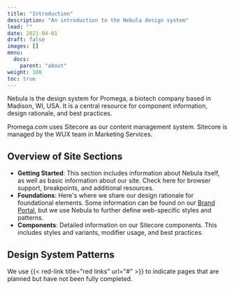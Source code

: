 ```yaml
---
title: "Introduction"
description: "An introduction to the Nebula design system"
lead: ""
date: 2021-04-01
draft: false
images: []
menu:
  docs:
    parent: "about"
weight: 100
toc: true
---
```


Nebula is the design system for Promega, a biotech company based in Madison, WI, USA. It is a central resource for component information, design rationale, and best practices.

Promega.com uses Sitecore as our content management system. Sitecore is managed by the WUX team in Marketing Services.

## Overview of Site Sections

* **Getting Started**: This section includes information about Nebula itself, as well as basic information about our site. Check here for browser support, breakpoints, and additional resources.
* **Foundations**: Here's where we share our design rationale for foundational elements. Some information can be found on our [Brand Portal](https://promega.widencollective.com/portals/rrxinhb5/PromegaBrand), but we use Nebula to further define web-specific styles and patterns.
* **Components**: Detailed information on our Sitecore components. This includes styles and variants, modifier usage, and best practices.

## Design System Patterns

We use {{< red-link title="red links" url="#" >}} to indicate pages that are planned but have not been fully completed.
